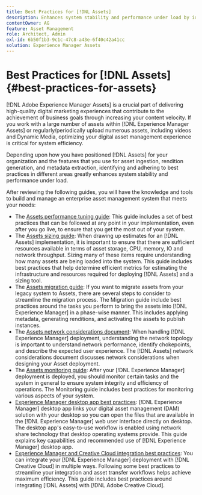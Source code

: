 ```yaml
---
title: Best Practices for [!DNL Assets]
description: Enhances system stability and performance under load by identifying and adhering to best practices that depend on your deployment and configuration.
contentOwner: AG
feature: Asset Management
role: Architect, Admin
exl-id: 6b50f1b3-9c1c-47c8-a43e-6f40c42a41cc
solution: Experience Manager Assets
---
```

# Best Practices for [!DNL Assets] {#best-practices-for-assets}

[!DNL Adobe Experience Manager Assets] is a crucial part of delivering high-quality digital marketing experiences that contribute to the achievement of business goals through increasing your content velocity. If you work with a large number of assets within [!DNL Experience Manager Assets] or regularly/periodically upload numerous assets, including videos and Dynamic Media, optimizing your digital asset management experience is critical for system efficiency.

Depending upon how you have positioned [!DNL Assets] for your organization and the features that you use for asset ingestion, rendition generation, and metadata extraction, identifying and adhering to best practices in different areas greatly enhances system stability and performance under load.

After reviewing the following guides, you will have the knowledge and tools to build and manage an enterprise asset management system that meets your needs:

* The [Assets performance tuning guide](/help/assets/performance-tuning-guidelines.md): This guide includes a set of best practices that can be followed at any point in your implementation, even after you go live, to ensure that you get the most out of your system.
* The [Assets sizing guide](/help/assets/assets-sizing-guide.md): When drawing up estimates for an [!DNL Assets] implementation, it is important to ensure that there are sufficient resources available in terms of asset storage, CPU, memory, IO and network throughput. Sizing many of these items require understanding how many assets are being loaded into the system. This guide includes best practices that help determine efficient metrics for estimating the infrastructure and resources required for deploying [!DNL Assets] and a sizing tool.
* The [Assets migration guide](/help/assets/assets-migration-guide.md): If you want to migrate assets from your legacy system to Assets, there are several steps to consider to streamline the migration process. The Migration guide include best practices around the tasks you perform to bring the assets into [!DNL Experience Manager] in a phase-wise manner. This includes applying metadata, generating renditions, and activating the assets to publish instances.
* The [Assets network considerations document](/help/assets/assets-network-considerations.md): When handling [!DNL Experience Manager] deployment, understanding the network topology is important to understand network performance, identify chokepoints, and describe the expected user experience. The [!DNL Assets] network considerations document discusses network considerations when designing your Asset deployment.
* The [Assets monitoring guide](/help/assets/assets-monitoring-best-practices.md): After your [!DNL Experience Manager] deployment is deployed, you should monitor certain tasks and the system in general to ensure system integrity and efficiency of operations. The Monitoring guide includes best practices for monitoring various aspects of your system.
* [Experience Manager desktop app best practices](https://experienceleague.adobe.com/docs/experience-manager-desktop-app/using/introduction.html): [!DNL Experience Manager] desktop app links your digital asset management (DAM) solution with your desktop so you can open the files that are available in the [!DNL Experience Manager] web user interface directly on desktop. The desktop app's easy-to-use workflow is enabled using network share technology that desktop operating systems provide. This guide explains key capabilities and recommended use of [!DNL Experience Manager] desktop app.
* [Experience Manager and Creative Cloud integration best practices](/help/assets/aem-cc-integration-best-practices.md): You can integrate your [!DNL Experience Manager] deployment with [!DNL Creative Cloud] in multiple ways. Following some best practices to streamline your integration and asset transfer workflows helps achieve maximum efficiency. This guide includes best practices around integrating [!DNL Assets] with [!DNL Adobe Creative Cloud].
